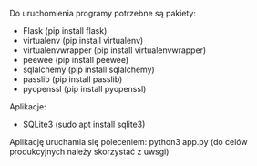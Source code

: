Do uruchomienia programy potrzebne są pakiety:
- Flask (pip install flask)
- virtualenv (pip install virtualenv)
- virtualenvwrapper (pip install virtualenvwrapper)
- peewee (pip install peewee)
- sqlalchemy (pip install sqlalchemy)
- passlib (pip install passlib)
- pyopenssl (pip install pyopenssl)

Aplikacje:
- SQLite3 (sudo apt install sqlite3)

Aplikację uruchamia się poleceniem:
python3 app.py
(do celów produkcyjnych należy skorzystać z uwsgi)

